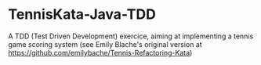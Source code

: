 # TennisKata-Java-TDD
A TDD (Test Driven Development) exercice, aiming at implementing a tennis game scoring system (see Emily Blache's original version at https://github.com/emilybache/Tennis-Refactoring-Kata)

